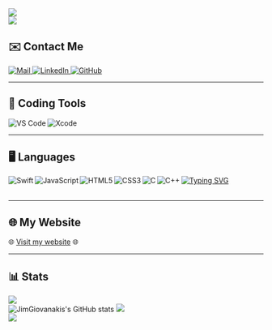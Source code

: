 <img align="center" src="https://miro.medium.com/max/1400/1*jB76MLZjiNhGSQQvxm7LSQ.gif"/>
</br>

<img src="https://user-images.githubusercontent.com/73097560/115834477-dbab4500-a447-11eb-908a-139a6edaec5c.gif">

## ✉️ Contact Me
<a href="mailto:dimigiou99@gmail.com" target="_blank" rel="nofollow"> 
  <img alt="Mail" src="https://img.shields.io/badge/E&#8209;mail-D14836?style=for-the-badge&logo=gmail&logoColor=white" /> 
</a>
<a href="https://www.linkedin.com/in/jim-giouvanakis-7a6438240/" target="_blank" rel="nofollow"> 
  <img alt="LinkedIn" src="https://img.shields.io/badge/LinkedIn-0077B5?style=for-the-badge&logo=linkedin&logoColor=white" /> 
</a>
<a href="https://github.com/JimGiouvanakis/" target="_blank" rel="nofollow"> 
  <img alt="GitHub" src="https://img.shields.io/badge/GitHub-100000?style=for-the-badge&logo=github&logoColor=white" /> 
</a>

---

## 🔧 Coding Tools
<img align="left" src="https://img.shields.io/badge/Visual%20Studio%20Code-0078d7.svg?style=for-the-badge&logo=visual-studio-code&logoColor=white" alt="VS Code"/>
<img align="left" src="https://img.shields.io/badge/Xcode-1575F9.svg?style=for-the-badge&logo=xcode&logoColor=white" alt="Xcode"/>
</br>

---

## 🖥️ Languages
<a href="https://git.io/typing-svg">
  <img src="https://readme-typing-svg.herokuapp.com?font=Fira+Code&pause=1000&color=1DF755&width=435&lines=%F0%9F%96%A5%EF%B8%8F+Languages+%F0%9F%96%A5%EF%B8%8F" alt="Typing SVG" />
</a>
<img align="left" alt="Swift" src="https://img.shields.io/badge/Swift-FA7343?style=for-the-badge&logo=swift&logoColor=white" />
<img align="left" alt="JavaScript" src="https://img.shields.io/badge/JavaScript-F7DF1E?style=for-the-badge&logo=javascript&logoColor=black" />
<img align="left" alt="HTML5" src="https://img.shields.io/badge/HTML5-E34F26?style=for-the-badge&logo=html5&logoColor=white" />
<img align="left" alt="CSS3" src="https://img.shields.io/badge/CSS3-1572B6?style=for-the-badge&logo=css3&logoColor=white" />
<img align="left" alt="C" src="https://img.shields.io/badge/C-A8B9CC?style=for-the-badge&logo=c&logoColor=black" />
<img align="left" alt="C++" src="https://img.shields.io/badge/C++-00599C?style=for-the-badge&logo=c%2B%2B&logoColor=white" />
</br>
</br>

---

## 🌐 My Website
🌐 [Visit my website](https://jimgiouvanakis.github.io/) 🌐

---

## 📊 Stats
![](https://komarev.com/ghpvc/?username=JimGiouvanakis&style=flat-square&color=green)</br>
![JimGiovanakis's GitHub stats](https://github-readme-stats.vercel.app/api?username=jimgiouvanakis&show_icons=true&theme=merko)
<img src="https://github-readme-streak-stats.herokuapp.com?user=JimGiouvanakis&theme=blue-green&hide_border=true"></br>
<img src="http://github-profile-summary-cards.vercel.app/api/cards/profile-details?username=JimGiouvanakis&theme=dark">
